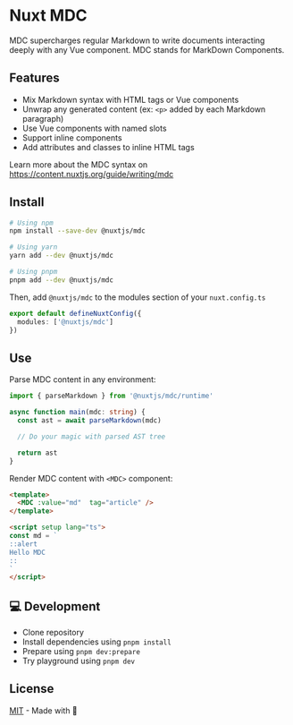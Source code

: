 # Nuxt MDC

MDC supercharges regular Markdown to write documents interacting deeply with any Vue component. MDC stands for MarkDown Components.

## Features

- Mix Markdown syntax with HTML tags or Vue components
- Unwrap any generated content (ex: `<p>` added by each Markdown paragraph)
- Use Vue components with named slots
- Support inline components
- Add attributes and classes to inline HTML tags

Learn more about the MDC syntax on https://content.nuxtjs.org/guide/writing/mdc

## Install

```bash
# Using npm
npm install --save-dev @nuxtjs/mdc

# Using yarn
yarn add --dev @nuxtjs/mdc

# Using pnpm
pnpm add --dev @nuxtjs/mdc
```

Then, add `@nuxtjs/mdc` to the modules section of your `nuxt.config.ts`

```ts [nuxt.config.ts]
export default defineNuxtConfig({
  modules: ['@nuxtjs/mdc']
})
```

## Use

Parse MDC content in any environment:

```ts [parse-mdc.ts]
import { parseMarkdown } from '@nuxtjs/mdc/runtime'

async function main(mdc: string) {
  const ast = await parseMarkdown(mdc)

  // Do your magic with parsed AST tree

  return ast
}
```

Render MDC content with `<MDC>` component:

```html
<template>
  <MDC :value="md"  tag="article" />
</template>

<script setup lang="ts">
const md = `
::alert
Hello MDC
::
`
</script>
```


## 💻 Development

- Clone repository
- Install dependencies using `pnpm install`
- Prepare using `pnpm dev:prepare`
- Try playground using `pnpm dev`

## License

[MIT](./LICENSE) - Made with 💚
